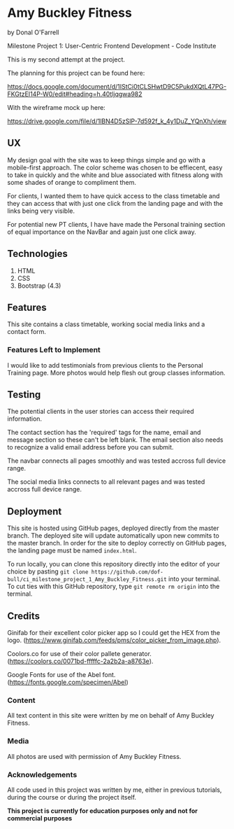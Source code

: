# Amy Buckley Fitness
by Donal O'Farrell

Milestone Project 1: User-Centric Frontend Development - Code Institute 

This is my second attempt at the project. 

The planning for this project can be found here: 

https://docs.google.com/document/d/1IStCi0tCLSHwtD9C5PukdXQtL47PG-FKGtzEI14P-W0/edit#heading=h.40tljqgwa982

With the wireframe mock up here:

https://drive.google.com/file/d/1lBN4D5zSlP-7d592f_k_4y1DuZ_YQnXh/view

## UX
My design goal with the site was to keep things simple and go with a mobile-first approach. The color scheme was chosen to be effiecent, easy to take in quickly and the white and blue associated with fitness along with some shades of orange to compliment them.

For clients, I wanted them to have quick access to the class timetable and they can access that with just one click from the landing page and with the links being very visible.

For potential new PT clients, I have have made the Personal training section of equal importance on the NavBar and again just one click away. 

## Technologies
1. HTML
2. CSS
3. Bootstrap (4.3)


## Features
This site contains a class timetable, working social media links and a contact form.


### Features Left to Implement
I would like to add testimonials from previous clients to the Personal Training page. More photos would help flesh out group classes information.


## Testing
The potential clients in the user stories can access their required information.

The contact section has the 'required' tags for the name, email and message section so these can't be left blank. The email section also needs to recognize a valid email address before you can submit.

The navbar connects all pages smoothly and was tested accross full device range.

The social media links connects to all relevant pages and was tested accross full device range.


## Deployment
This site is hosted using GitHub pages, deployed directly from the master branch. The deployed site will update automatically upon new commits to the master branch. In order for the site to deploy correctly on GitHub pages, the landing page must be named `index.html`.

To run locally, you can clone this repository directly into the editor of your choice by pasting `git clone https://github.com/dof-bull/ci_milestone_project_1_Amy_Buckley_Fitness.git` into your terminal. To cut ties with this GitHub repository, type `git remote rm origin` into the terminal.


## Credits

Ginifab for their excellent color picker app so I could get the HEX from the logo.
(https://www.ginifab.com/feeds/pms/color_picker_from_image.php).

Coolors.co for use of their color pallete generator.
(https://coolors.co/0071bd-fffffc-2a2b2a-a8763e).

Google Fonts for use of the Abel font.
(https://fonts.google.com/specimen/Abel)


### Content
All text content in this site were written by me on behalf of Amy Buckley Fitness. 

### Media
All photos are used with permission of Amy Buckley Fitness.

### Acknowledgements
All code used in this project was written by me, either in previous tutorials, during the course or during the project itself.

**This project is currently for education purposes only and not for commercial purposes**